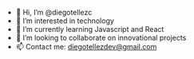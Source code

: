 - 👋 Hi, I’m @diegotellezc
- 👀 I’m interested in technology
- 🌱 I’m currently learning Javascript and React
- 💞️ I’m looking to collaborate on innovational projects
- 📫 Contact me: diegotellezdev@gmail.com

<!---
diegotellezc/diegotellezc is a ✨ special ✨ repository because its `README.md` (this file) appears on your GitHub profile.
You can click the Preview link to take a look at your changes.
--->
